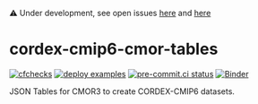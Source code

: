:warning: Under development, see open issues [here](https://github.com/WCRP-CORDEX/cordex-cmip6-cmor-tables/issues) and [here](https://github.com/WCRP-CORDEX/data-request-table/issues)

# cordex-cmip6-cmor-tables

[![cfchecks](https://github.com/WCRP-CORDEX/cordex-cmip6-cmor-tables/actions/workflows/cfchecks.yaml/badge.svg)](https://github.com/WCRP-CORDEX/cordex-cmip6-cmor-tables/actions/workflows/cfchecks.yaml)
[![deploy examples](https://github.com/WCRP-CORDEX/cordex-cmip6-cmor-tables/actions/workflows/deploy-examples.yaml/badge.svg)](https://wcrp-cordex.github.io/cordex-cmip6-cmor-tables/cmor-examples.html)
[![pre-commit.ci status](https://results.pre-commit.ci/badge/github/WCRP-CORDEX/cordex-cmip6-cmor-tables/main.svg)](https://results.pre-commit.ci/latest/github/WCRP-CORDEX/cordex-cmip6-cmor-tables/main)
[![Binder](http://mybinder.org/badge_logo.svg)](https://mybinder.org/v2/gh/WCRP-CORDEX/binder-sandbox/main?urlpath=git-pull%3Frepo%3Dhttps%253A%252F%252Fgithub.com%252FWCRP-CORDEX%252Fcordex-cmip6-cmor-tables%26urlpath%3Dlab%252Ftree%252Fcordex-cmip6-cmor-tables%252Fexamples%252Fcmor-examples.ipynb%26branch%3Dmain)



JSON Tables for CMOR3 to create CORDEX-CMIP6 datasets.
